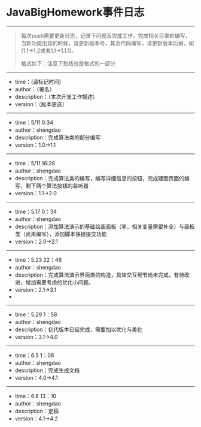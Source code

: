 # JavaBigHomework事件日志

------

> 每次push需要更新日志，记录下问题及完成工作，完成相关目录的编写，当新功能出现的时候，请更新版本号，其余代码编写，请更新版本后缀，如(1.1->1.2或者1.1->1.1.1)。
>
> 格式如下：注意下划线也是格式的一部分



------



* time：(请标记时间)
* author：（署名）
* description：（本次开发工作描述）
* version：（版本更迭）



------

* time：5/11 0:34
* author：shengdao
* description：完成算法类的部分编写
* version：1.0->1.1



------

* time：5/11 16:28
* author：shengdao
* description：完成算法类的编写，编写详细信息的按钮，完成建图页面的编写，剩下两个算法按钮的监听器
* version：1.1->2.0

------



* time：5.17 0：34
* author：shengdao
* description：添加算法演示的基础绘画面板（笔，相关变量需要补全）与画板类（尚未编写），添加脚本快捷提交功能
* version：2.0->2.1

------



* time：5.23  22：46
* author：shengdao
* description：完成算法演示界面类的构造，具体交互细节尚未完成，有待改进，增加需要考虑的优化小问题。
* version：2.1->3.1
* 

------



* time：5.29  1：58
* author：shengdao
* description：初代版本已经完成，需要加以优化与美化
* version：3.1->4.0

------



* time：6.5  1：06
* author：shengdao
* description：完成生成文档
* version：4.0->4.1

------

* time：6.6  13：10
* author：shengdao
* description：定稿
* version：4.1->4.2
